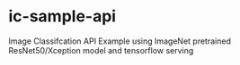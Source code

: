 # ic-sample-api

Image Classifcation API Example using ImageNet pretrained ResNet50/Xception model and tensorflow serving 
